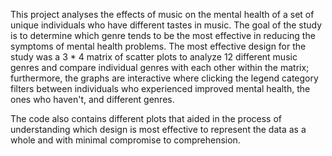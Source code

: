 This project analyses the effects of music on the mental health of a set of unique individuals who have different tastes in music. The goal of the study is to determine which genre tends to be the most 
effective in reducing the symptoms of mental health problems.
The most effective design for the study was a 3 * 4 matrix of scatter plots to analyze 12 different music genres and compare individual genres with each other within the matrix; furthermore,
the graphs are interactive where clicking the legend category filters between individuals who experienced improved mental health, the ones who haven't, and different genres.

The code also contains different plots that aided in the process of understanding which design is most effective to represent the data as a whole and with minimal compromise to comprehension.
